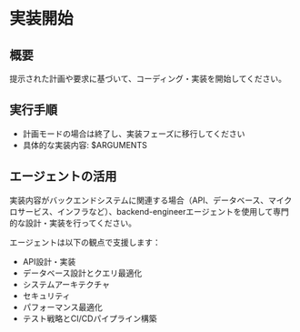 # 実装開始

## 概要

提示された計画や要求に基づいて、コーディング・実装を開始してください。

## 実行手順

- 計画モードの場合は終了し、実装フェーズに移行してください
- 具体的な実装内容: $ARGUMENTS

## エージェントの活用

実装内容がバックエンドシステムに関連する場合（API、データベース、マイクロサービス、インフラなど）、backend-engineerエージェントを使用して専門的な設計・実装を行ってください。

エージェントは以下の観点で支援します：

- API設計・実装
- データベース設計とクエリ最適化
- システムアーキテクチャ
- セキュリティ
- パフォーマンス最適化
- テスト戦略とCI/CDパイプライン構築
